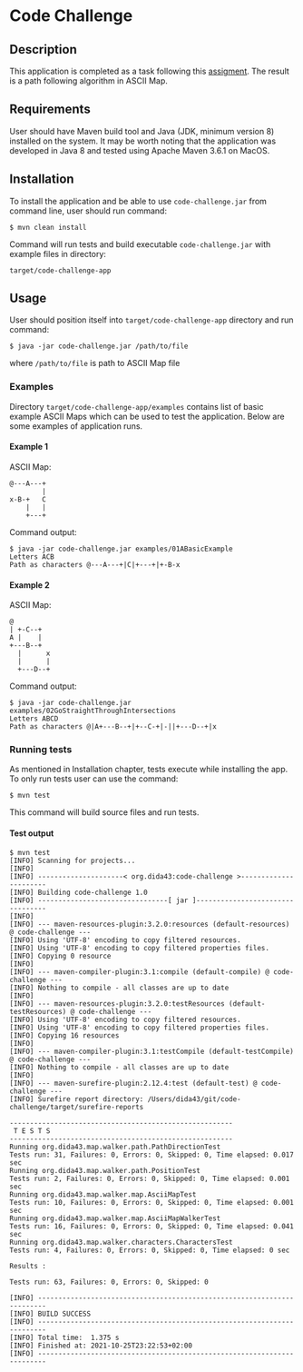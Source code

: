 # Code Challenge

## Description

This application is completed as a task following
this [assigment](https://github.com/softwaresauna/code-challenge). The result is a path following
algorithm in ASCII Map.

## Requirements

User should have Maven build tool and Java (JDK, minimum version 8) installed on the system. It may
be worth noting that the application was developed in Java 8 and tested using Apache Maven 3.6.1 on
MacOS.

## Installation

To install the application and be able to use `code-challenge.jar` from command line, user should
run command:

    $ mvn clean install

Command will run tests and build executable `code-challenge.jar` with example files in directory:

    target/code-challenge-app

## Usage

User should position itself into `target/code-challenge-app` directory and run command:

    $ java -jar code-challenge.jar /path/to/file

where `/path/to/file` is path to ASCII Map file

### Examples

Directory `target/code-challenge-app/examples` contains list of basic example ASCII Maps which can
be used to test the application. Below are some examples of application runs.

#### Example 1

ASCII Map:

```
@---A---+
        |
x-B-+   C
    |   |
    +---+
```

Command output:

```
$ java -jar code-challenge.jar examples/01ABasicExample 
Letters ACB
Path as characters @---A---+|C|+---+|+-B-x
```

#### Example 2

ASCII Map:

```
@
| +-C--+
A |    |
+---B--+
  |      x
  |      |
  +---D--+
```

Command output:

```
$ java -jar code-challenge.jar examples/02GoStraightThroughIntersections 
Letters ABCD
Path as characters @|A+---B--+|+--C-+|-||+---D--+|x
```

### Running tests

As mentioned in Installation chapter, tests execute while installing the app. To only run tests user
can use the command:

    $ mvn test

This command will build source files and run tests.

#### Test output

```
$ mvn test
[INFO] Scanning for projects...
[INFO] 
[INFO] ---------------------< org.dida43:code-challenge >----------------------
[INFO] Building code-challenge 1.0
[INFO] --------------------------------[ jar ]---------------------------------
[INFO] 
[INFO] --- maven-resources-plugin:3.2.0:resources (default-resources) @ code-challenge ---
[INFO] Using 'UTF-8' encoding to copy filtered resources.
[INFO] Using 'UTF-8' encoding to copy filtered properties files.
[INFO] Copying 0 resource
[INFO] 
[INFO] --- maven-compiler-plugin:3.1:compile (default-compile) @ code-challenge ---
[INFO] Nothing to compile - all classes are up to date
[INFO] 
[INFO] --- maven-resources-plugin:3.2.0:testResources (default-testResources) @ code-challenge ---
[INFO] Using 'UTF-8' encoding to copy filtered resources.
[INFO] Using 'UTF-8' encoding to copy filtered properties files.
[INFO] Copying 16 resources
[INFO] 
[INFO] --- maven-compiler-plugin:3.1:testCompile (default-testCompile) @ code-challenge ---
[INFO] Nothing to compile - all classes are up to date
[INFO] 
[INFO] --- maven-surefire-plugin:2.12.4:test (default-test) @ code-challenge ---
[INFO] Surefire report directory: /Users/dida43/git/code-challenge/target/surefire-reports

-------------------------------------------------------
 T E S T S
-------------------------------------------------------
Running org.dida43.map.walker.path.PathDirectionTest
Tests run: 31, Failures: 0, Errors: 0, Skipped: 0, Time elapsed: 0.017 sec
Running org.dida43.map.walker.path.PositionTest
Tests run: 2, Failures: 0, Errors: 0, Skipped: 0, Time elapsed: 0.001 sec
Running org.dida43.map.walker.map.AsciiMapTest
Tests run: 10, Failures: 0, Errors: 0, Skipped: 0, Time elapsed: 0.001 sec
Running org.dida43.map.walker.map.AsciiMapWalkerTest
Tests run: 16, Failures: 0, Errors: 0, Skipped: 0, Time elapsed: 0.041 sec
Running org.dida43.map.walker.characters.CharactersTest
Tests run: 4, Failures: 0, Errors: 0, Skipped: 0, Time elapsed: 0 sec

Results :

Tests run: 63, Failures: 0, Errors: 0, Skipped: 0

[INFO] ------------------------------------------------------------------------
[INFO] BUILD SUCCESS
[INFO] ------------------------------------------------------------------------
[INFO] Total time:  1.375 s
[INFO] Finished at: 2021-10-25T23:22:53+02:00
[INFO] ------------------------------------------------------------------------

```